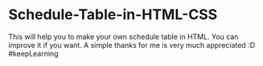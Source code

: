 # Schedule-Table-in-HTML-CSS
This will help you to make your own schedule table in HTML. You can improve it if you want. A simple thanks for me is very much appreciated :D  #keepLearning
